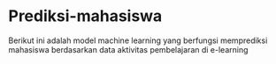 # Prediksi-mahasiswa
Berikut ini adalah model machine learning yang berfungsi memprediksi mahasiswa berdasarkan data aktivitas pembelajaran di e-learning
